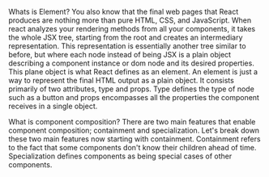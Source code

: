 Whats is Element?
 You also know that the final web pages that React produces are nothing more than pure HTML, CSS, and JavaScript. When react analyzes your rendering methods from all your components, it takes the whole JSX tree, starting from the root and creates an intermediary representation. This representation is essentially another tree similar to before, but where each node instead of being JSX is a plain object describing a component instance or dom node and its desired properties. This plane object is what React defines as an element. An element is just a way to represent the final HTML output as a plain object. It consists primarily of two attributes, type and props. Type defines the type of node such as a button and props encompasses all the properties the component receives in a single object.

What is component composition?
There are two main features that enable component composition; containment and specialization. Let's break down these two main features now starting with containment. 
Containment refers to the fact that some components don't know their children ahead of time.
Specialization defines components as being special cases of other components.
